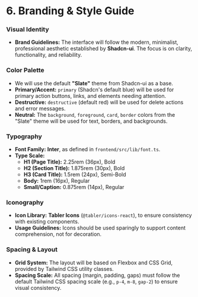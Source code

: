 # 6. Branding & Style Guide

### Visual Identity

*   **Brand Guidelines:** The interface will follow the modern, minimalist, professional aesthetic established by **Shadcn-ui**. The focus is on clarity, functionality, and reliability.

### Color Palette

*   We will use the default **"Slate"** theme from Shadcn-ui as a base.
*   **Primary/Accent:** `primary` (Shadcn's default blue) will be used for primary action buttons, links, and elements needing attention.
*   **Destructive:** `destructive` (default red) will be used for delete actions and error messages.
*   **Neutral:** The `background`, `foreground`, `card`, `border` colors from the "Slate" theme will be used for text, borders, and backgrounds.

### Typography

*   **Font Family:** **Inter**, as defined in `frontend/src/lib/font.ts`.
*   **Type Scale:**
    *   **H1 (Page Title):** 2.25rem (36px), Bold
    *   **H2 (Section Title):** 1.875rem (30px), Bold
    *   **H3 (Card Title):** 1.5rem (24px), Semi-Bold
    *   **Body:** 1rem (16px), Regular
    *   **Small/Caption:** 0.875rem (14px), Regular

### Iconography

*   **Icon Library:** **Tabler Icons** (`@tabler/icons-react`), to ensure consistency with existing components.
*   **Usage Guidelines:** Icons should be used sparingly to support content comprehension, not for decoration.

### Spacing & Layout

*   **Grid System:** The layout will be based on Flexbox and CSS Grid, provided by Tailwind CSS utility classes.
*   **Spacing Scale:** All spacing (margin, padding, gaps) must follow the default Tailwind CSS spacing scale (e.g., `p-4`, `m-8`, `gap-2`) to ensure visual consistency.

